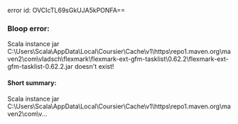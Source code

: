 error id: OVCIcTL69sGkUJA5kPONFA==
### Bloop error:

Scala instance jar C:\Users\Scala\AppData\Local\Coursier\Cache\v1\https\repo1.maven.org\maven2\com\vladsch\flexmark\flexmark-ext-gfm-tasklist\0.62.2\flexmark-ext-gfm-tasklist-0.62.2.jar doesn't exist!
#### Short summary: 

Scala instance jar C:\Users\Scala\AppData\Local\Coursier\Cache\v1\https\repo1.maven.org\maven2\com\v...